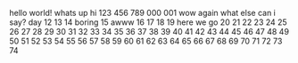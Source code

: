 hello world!
whats up
hi
123
456
789
000
001
wow
again
what else can i say?
day 12
13
14
boring 15
awww 16
17
18
19 here we go
20
21
22
23
24
25
26
27
28
29
30
31
32
33
34
35
36
37
38
39
40
41
42
43
44
45
46
47
48
49
50
51
52
53
54
55
56
57
58
59
60
61
62
63
64
65
66
67
68
69
70
71
72
73
74
